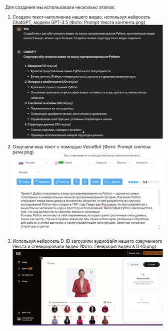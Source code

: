 Для создания мы использовали несколько этапов:
1. Создали текст-наполнение нашего видео, используя нейросеть ChatGPT, модели GPT-3.5 (Фото: Prompt текста контента.png)
![ChatGPT](https://github.com/stsvift/workbook/blob/main/AiVideo/Prompt%20текста%20контента.png)

2. Озвучили наш текст с помощью VoiceBot (Фото: Prompt синтеза речи.png)
![VoiceBot](https://github.com/stsvift/workbook/blob/main/AiVideo/Prompt%20синтеза%20речи.png)

3. Используя нейросеть D-ID загрузили аудиофайл нашего озвученного текста и сгенирировали видео (Фото: Генерация видео в D-ID.png)
![VoiceBot](https://github.com/stsvift/workbook/blob/main/AiVideo/Генерация%20видео%20в%20D-ID.png)
